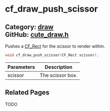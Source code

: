 [//]: # (This file is automatically generated by Cute Framework's docs parser.)
[//]: # (Do not edit this file by hand!)
[//]: # (See: https://github.com/RandyGaul/cute_framework/blob/master/samples/docs_parser.cpp)
[](../header.md ':include')

# cf_draw_push_scissor

Category: [draw](/api_reference?id=draw)  
GitHub: [cute_draw.h](https://github.com/RandyGaul/cute_framework/blob/master/include/cute_draw.h)  
---

Pushes a [CF_Rect](/math/cf_rect.md) for the scissor to render within.

```cpp
void cf_draw_push_scissor(CF_Rect scissor);
```

Parameters | Description
--- | ---
scissor | The scissor box.

## Related Pages

TODO  
